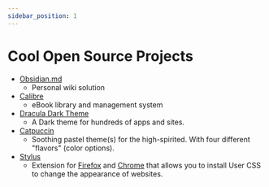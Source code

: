 ```yaml
---
sidebar_position: 1
---
```


# Cool Open Source Projects
- [Obsidian.md](/docs/Vault/opensource/obsidian/intro)
    - Personal wiki solution
- [Calibre](https://calibre-ebook.com)
    - eBook library and management system
- [Dracula Dark Theme](https://draculatheme.com)
    - A Dark theme for hundreds of apps and sites.
- [Catpuccin](https://catppuccin.com)
    - Soothing pastel theme(s) for the high-spirited. With four different "flavors" (color options).
- [Stylus](/docs/Vault/opensource/stylus/)
    - Extension for [Firefox](https://addons.mozilla.org/firefox/addon/styl-us/) and [Chrome](https://chrome.google.com/webstore/detail/stylus/clngdbkpkpeebahjckkjfobafhncgmne) that allows you to install User CSS to change the appearance of websites.
